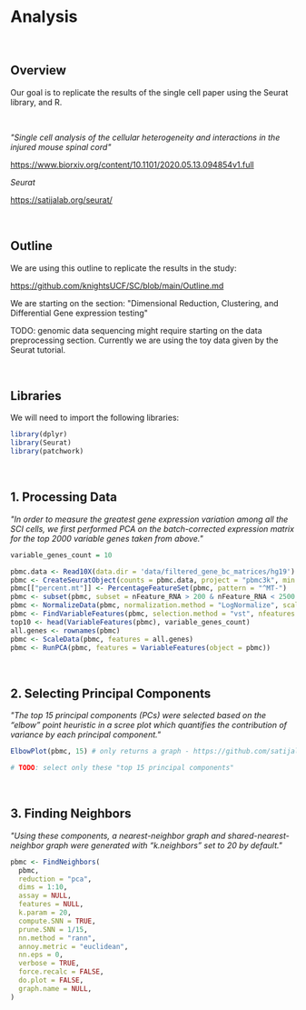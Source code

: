 # Analysis

<br>

<h2> Overview </h2>


Our goal is to replicate the results of the single cell paper using the Seurat library, and R.

<br>

<i>"Single cell analysis of the cellular heterogeneity and interactions in the injured mouse spinal cord"</i>

https://www.biorxiv.org/content/10.1101/2020.05.13.094854v1.full

<i>Seurat</i>

https://satijalab.org/seurat/

<br>

<h2> Outline </h2>

We are using this outline to replicate the results in the study: 

https://github.com/knightsUCF/SC/blob/main/Outline.md

We are starting on the section: "Dimensional Reduction, Clustering, and Differential Gene expression testing"

TODO: genomic data sequencing might require starting on the data preprocessing section. Currently we are using the toy data given by the Seurat tutorial.

<br>

<h2> Libraries </h2>

We will need to import the following libraries:

```R
library(dplyr)
library(Seurat)
library(patchwork)
```

<br>

<h2> 1. Processing Data </h2>

<i> "In order to measure the greatest gene expression variation among all the SCI cells, we first performed PCA on the batch-corrected expression matrix for the top 2000 variable genes taken from above." </i>

```R
variable_genes_count = 10

pbmc.data <- Read10X(data.dir = 'data/filtered_gene_bc_matrices/hg19')
pbmc <- CreateSeuratObject(counts = pbmc.data, project = "pbmc3k", min.cells = 3, min.features = 200)
pbmc[["percent.mt"]] <- PercentageFeatureSet(pbmc, pattern = "^MT-")
pbmc <- subset(pbmc, subset = nFeature_RNA > 200 & nFeature_RNA < 2500 & percent.mt < 5)
pbmc <- NormalizeData(pbmc, normalization.method = "LogNormalize", scale.factor = 10000)
pbmc <- FindVariableFeatures(pbmc, selection.method = "vst", nfeatures = 2000)
top10 <- head(VariableFeatures(pbmc), variable_genes_count)
all.genes <- rownames(pbmc)
pbmc <- ScaleData(pbmc, features = all.genes)
pbmc <- RunPCA(pbmc, features = VariableFeatures(object = pbmc))
```

<br>

<h2> 2. Selecting Principal Components </h2>

<i> "The top 15 principal components (PCs) were selected based on the “elbow” point heuristic in a scree plot which quantifies the contribution of variance by each principal component." </i>

```R
ElbowPlot(pbmc, 15) # only returns a graph - https://github.com/satijalab/seurat/blob/b56d194939379460db23380426d3896b54d91ab6/R/visualization.R

# TODO: select only these "top 15 principal components"
```

<br> 

<h2> 3. Finding Neighbors </h2>

<i> "Using these components, a nearest-neighbor graph and shared-nearest-neighbor graph were generated with “k.neighbors” set to 20 by default." </i>

```R
pbmc <- FindNeighbors(
  pbmc,
  reduction = "pca",
  dims = 1:10,
  assay = NULL,
  features = NULL,
  k.param = 20,
  compute.SNN = TRUE,
  prune.SNN = 1/15,
  nn.method = "rann",
  annoy.metric = "euclidean",
  nn.eps = 0,
  verbose = TRUE,
  force.recalc = FALSE,
  do.plot = FALSE,
  graph.name = NULL,
)
```




